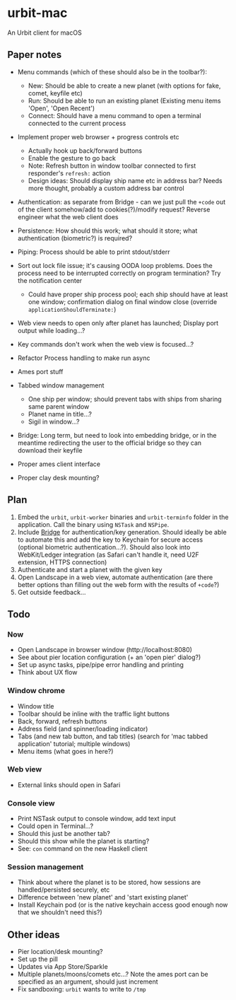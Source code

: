 # urbit-mac

An Urbit client for macOS 

## Paper notes

- Menu commands (which of these should also be in the toolbar?):
    - New: Should be able to create a new planet (with options for fake, comet, keyfile etc)
    - Run: Should be able to run an existing planet (Existing menu items 'Open', 'Open Recent')
    - Connect: Should have a menu command to open a terminal connected to the current process

- Implement proper web browser + progress controls etc
    - Actually hook up back/forward buttons
    - Enable the gesture to go back
    - Note: Refresh button in window toolbar connected to first responder's `refresh:` action
    - Design ideas: Should display ship name etc in address bar? Needs more thought, probably a custom address bar control

- Authentication: as separate from Bridge - can we just pull the `+code` out of the client somehow/add to cookies(?)/modify request? Reverse engineer what the web client does

- Persistence: How should this work; what should it store; what authentication (biometric?) is required?

- Piping: Process should be able to print stdout/stderr

- Sort out lock file issue; it's causing OODA loop problems. Does the process need to be interrupted correctly on program termination? Try the notification center
    - Could have proper ship process pool; each ship should have at least one window; confirmation dialog on final window close (override `applicationShouldTerminate:`)

- Web view needs to open only after planet has launched; Display port output while loading...?

- Key commands don't work when the web view is focused...?

- Refactor Process handling to make run async

- Ames port stuff
 
- Tabbed window management
    - One ship per window; should prevent tabs with ships from sharing same parent window
    - Planet name in title...?
    - Sigil in window...?
 
- Bridge: Long term, but need to look into embedding bridge, or in the meantime redirecting the user to the official bridge so they can download their keyfile

- Proper ames client interface

- Proper clay desk mounting?

## Plan

1. Embed the `urbit`, `urbit-worker` binaries and `urbit-terminfo` folder in the application. Call the binary using `NSTask` and `NSPipe`.
2. Include [Bridge](https://bridge.urbit.org) for authentication/key generation. Should ideally be able to automate this and add the key to Keychain for secure access (optional biometric authentication...?). Should also look into WebKit/Ledger integration (as Safari can't handle it, need U2F extension, HTTPS connection)
3. Authenticate and start a planet with the given key
4. Open Landscape in a web view, automate authentication (are there better options than filling out the web form with the results of `+code`?)
5. Get outside feedback...

## Todo

### Now

- Open Landscape in browser window (http://localhost:8080)
- See about pier location configuration (+ an 'open pier' dialog?)
- Set up async tasks, pipe/pipe error handling and printing
- Think about UX flow

### Window chrome

- Window title
- Toolbar should be inline with the traffic light buttons
- Back, forward, refresh buttons
- Address field (and spinner/loading indicator)
- Tabs (and new tab button, and tab titles) (search for 'mac tabbed application' tutorial; multiple windows)
- Menu items (what goes in here?)

### Web view

- External links should open in Safari

### Console view

- Print NSTask output to console window, add text input
- Could open in Terminal...?
- Should this just be another tab?
- Should this show while the planet is starting?
- See: `con` command on the new Haskell client

### Session management

- Think about where the planet is to be stored, how sessions are handled/persisted securely, etc
- Difference between 'new planet' and 'start existing planet'
- Install Keychain pod (or is the native keychain access good enough now that we shouldn't need this?)

## Other ideas

- Pier location/desk mounting?
- Set up the pill
- Updates via App Store/Sparkle
- Multiple planets/moons/comets etc...? Note the ames port can be specified as an argument, should just increment
- Fix sandboxing: `urbit` wants to write to `/tmp`
